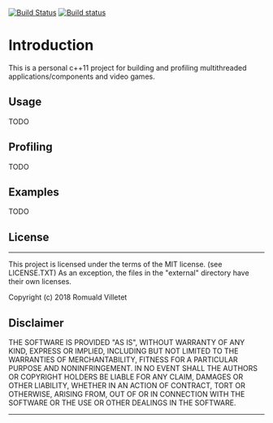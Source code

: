 [![Build Status](https://travis-ci.org/romualdvilletet/cwe.svg?branch=master)](https://travis-ci.org/romualdvilletet/cwe) [![Build status](https://ci.appveyor.com/api/projects/status/du2ff9mplg975wly?svg=true)](https://ci.appveyor.com/project/romualdvilletet/cwe)

# Introduction

This is a personal c++11 project for building and profiling multithreaded applications/components and video games.

## Usage
TODO

## Profiling
TODO

## Examples
TODO

## License
---
This project is licensed under the terms of the MIT license. (see LICENSE.TXT) As an exception, the files in the "external\" directory have their own licenses.

Copyright (c) 2018 Romuald Villetet

## Disclaimer

THE SOFTWARE IS PROVIDED "AS IS", WITHOUT WARRANTY OF ANY KIND, EXPRESS OR IMPLIED, INCLUDING BUT NOT LIMITED TO THE WARRANTIES OF MERCHANTABILITY, FITNESS FOR A PARTICULAR PURPOSE AND NONINFRINGEMENT. IN NO EVENT SHALL THE AUTHORS OR COPYRIGHT HOLDERS BE LIABLE FOR ANY CLAIM, DAMAGES OR OTHER LIABILITY, WHETHER IN AN ACTION OF CONTRACT, TORT OR OTHERWISE, ARISING FROM, OUT OF OR IN CONNECTION WITH THE SOFTWARE OR THE USE OR OTHER DEALINGS IN THE SOFTWARE.

---
